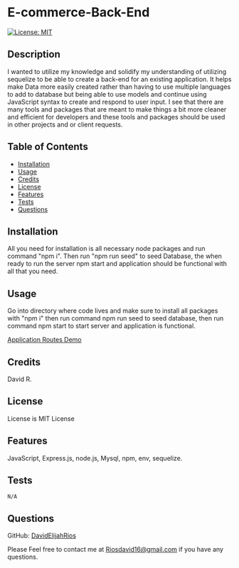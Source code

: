 # E-commerce-Back-End 


[![License: MIT](https://img.shields.io/badge/License-MIT-yellow.svg)](https://opensource.org/licenses/MIT)


  ## Description

  
   I wanted to utilize my knowledge and solidify my understanding of utilizing sequelize to be able to create a back-end for an existing application.
   It helps make Data more easily created rather than having to use multiple languages to add to database but being able to use models and continue using JavaScript syntax to create and respond to user input.
   I see that there are many tools and packages that are meant to make things a bit more cleaner and efficient for developers and these tools and packages should be used in other projects and or client requests.



  ## Table of Contents
  
  - [Installation](#installation)
  - [Usage](#usage)
  - [Credits](#credits)
  - [License](#license)
  - [Features](#features)
  - [Tests](#tests)
  - [Questions](questions)


  
  ## Installation
  

  All you need for installation is all necessary node packages and run command "npm i". Then run "npm run seed" to seed Database, the when ready to run the server npm start and application should be functional with all that you need. 
  



  ## Usage
  

  Go into directory where code lives and make sure to install all packages with "npm i" then run command npm run seed to seed database, then run command npm start to start server and application is functional. 

[Application Routes Demo](assets/images/screenshot.png)




  ## Credits
  

  David R.
  




 ## License


  License is MIT License


    
    




  ## Features

  
  JavaScript, Express.js, node.js, Mysql, npm, env, sequelize.




  ## Tests


    N/A
    

    
    
  



  ## Questions


  GitHub: [DavidElijahRios](https://github.com/DavidElijahRios)


  Please Feel free to contact me at Riosdavid16@gmail.com if you have any questions.
